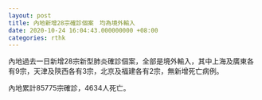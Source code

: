 ```yaml
---
layout: post
title: 內地新增28宗確診個案　均為境外輸入
date: 2020-10-24 16:04:43.000000000 +08:00
categories: rthk
---
```


內地過去一日新增28宗新型肺炎確診個案，全部是境外輸入，其中上海及廣東各有9宗，天津及陝西各有3宗，北京及福建各有2宗，無新增死亡病例。

內地累計85775宗確診，4634人死亡。
